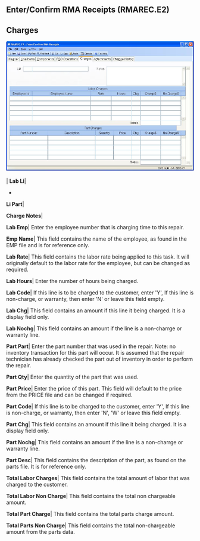 ## Enter/Confirm RMA Receipts (RMAREC.E2)
<PageHeader />

## Charges

![](./RMAREC-E2-5.jpg)

| **Lab Li**|

-  
**Li Part**|

**Charge Notes**|

**Lab Emp**|  Enter the employee number that is charging time to this repair.

**Emp Name**|  This field contains the name of the employee, as found in the
EMP file and is for reference only.

**Lab Rate**|  This field contains the labor rate being applied to this task.
It will originally default to the labor rate for the employee, but can be
changed as required.

**Lab Hours**|  Enter the number of hours being charged.

**Lab Code**|  If this line is to be charged to the customer, enter 'Y', If
this line is non-charge, or warranty, then enter 'N' or leave this field
empty.

**Lab Chg**|  This field contains an amount if this line it being charged. It
is a display field only.

**Lab Nochg**|  This field contains an amount if the line is a non-charrge or
warranty line.

**Part Part**|  Enter the part number that was used in the repair. Note: no
inventory transaction for this part will occur. It is assumed that the repair
technician has already checked the part out of inventory in order to perform
the repair.

**Part Qty**|  Enter the quantity of the part that was used.

**Part Price**|  Enter the price of this part. This field will default to the
price from the PRICE file and can be changed if required.

**Part Code**|  If this line is to be charged to the customer, enter 'Y', If
this line is non-charge, or warranty, then enter 'N', 'W' or leave this field
empty.

**Part Chg**|  This field contains an amount if this line it being charged. It
is a display field only.

**Part Nochg**|  This field contains an amount if the line is a non-charrge or
warranty line.

**Part Desc**|  This field contains the description of the part, as found on
the parts file. It is for reference only.

**Total Labor Charges**|  This field contains the total amount of labor that
was charged to the customer.

**Total Labor Non Charge**|  This field contains the total non chargeable
amount.

**Total Part Charge**|  This field contains the total parts charge amount.

**Total Parts Non Charge**|  This field contains the total non-chargeable
amount from the parts data.


<badge text= "Version 8.10.57 " vertical="middle" />

<PageFooter />
